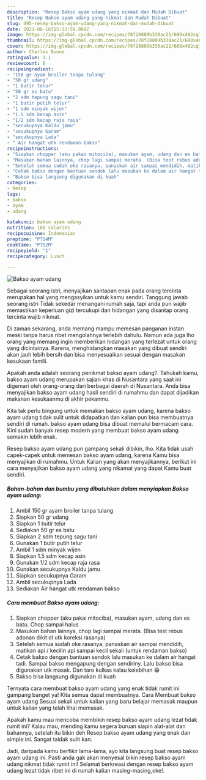 ```yaml
---
description: "Resep Bakso ayam udang yang nikmat dan Mudah Dibuat"
title: "Resep Bakso ayam udang yang nikmat dan Mudah Dibuat"
slug: 495-resep-bakso-ayam-udang-yang-nikmat-dan-mudah-dibuat
date: 2021-06-16T15:32:59.809Z
image: https://img-global.cpcdn.com/recipes/78f20809b330ac21/680x482cq70/bakso-ayam-udang-foto-resep-utama.jpg
thumbnail: https://img-global.cpcdn.com/recipes/78f20809b330ac21/680x482cq70/bakso-ayam-udang-foto-resep-utama.jpg
cover: https://img-global.cpcdn.com/recipes/78f20809b330ac21/680x482cq70/bakso-ayam-udang-foto-resep-utama.jpg
author: Charles Boone
ratingvalue: 3.1
reviewcount: 8
recipeingredient:
- "150 gr ayam broiler tanpa tulang"
- "50 gr udang"
- "1 butir telur"
- "50 gr es batu"
- "2 sdm tepung sagu tani"
- "1 butir putih telur"
- "1 sdm minyak wijen"
- "1.5 sdm kecap asin"
- "1/2 sdm kecap raja rasa"
- "secukupnya Kaldu jamu"
- "secukupnya Garam"
- "secukupnya Lada"
- " Air hangat utk rendaman bakso"
recipeinstructions:
- "Siapkan chopper (aku pakai mitociba), masukan ayam, udang dan es batu. Chop sampai halus"
- "Masukan bahan lainnya, chop lagi sampai merata. (Bisa test rebus adonan dikit dl utk koreksi rasanya)"
- "Setelah semua sudah oke rasanya, panaskan air sampai mendidih, matikan api / kecilin api sampai kecil sekali (untuk rendaman bakso)"
- "Cetak bakso dengan bantuan sendok lalu masukan ke dalam air hangat tadi. Sampai bakso mengapung dengan sendiriny. Lalu bakso bisa digunakan utk masak. Dan taro kulkas kalau kelebihan 😁"
- "Bakso bisa langsung digunakan di kuah"
categories:
- Resep
tags:
- bakso
- ayam
- udang

katakunci: bakso ayam udang 
nutrition: 188 calories
recipecuisine: Indonesian
preptime: "PT14M"
cooktime: "PT52M"
recipeyield: "1"
recipecategory: Lunch

---
```



![Bakso ayam udang](https://img-global.cpcdn.com/recipes/78f20809b330ac21/680x482cq70/bakso-ayam-udang-foto-resep-utama.jpg)

Sebagai seorang istri, menyajikan santapan enak pada orang tercinta merupakan hal yang mengasyikan untuk kamu sendiri. Tanggung jawab seorang istri Tidak sekedar menangani rumah saja, tapi anda pun wajib memastikan keperluan gizi tercukupi dan hidangan yang disantap orang tercinta wajib nikmat.

Di zaman  sekarang, anda memang mampu memesan panganan instan meski tanpa harus ribet mengolahnya terlebih dahulu. Namun ada juga lho orang yang memang ingin memberikan hidangan yang terlezat untuk orang yang dicintainya. Karena, menghidangkan masakan yang dibuat sendiri akan jauh lebih bersih dan bisa menyesuaikan sesuai dengan masakan kesukaan famili. 



Apakah anda adalah seorang penikmat bakso ayam udang?. Tahukah kamu, bakso ayam udang merupakan sajian khas di Nusantara yang saat ini digemari oleh orang-orang dari berbagai daerah di Nusantara. Anda bisa menyajikan bakso ayam udang hasil sendiri di rumahmu dan dapat dijadikan makanan kesukaanmu di akhir pekanmu.

Kita tak perlu bingung untuk memakan bakso ayam udang, karena bakso ayam udang tidak sulit untuk didapatkan dan kalian pun bisa membuatnya sendiri di rumah. bakso ayam udang bisa dibuat memalui bermacam cara. Kini sudah banyak resep modern yang membuat bakso ayam udang semakin lebih enak.

Resep bakso ayam udang pun gampang sekali dibikin, lho. Kita tidak usah capek-capek untuk memesan bakso ayam udang, karena Kamu bisa menyajikan di rumahmu. Untuk Kalian yang akan menyajikannya, berikut ini cara menyajikan bakso ayam udang yang nikamat yang dapat Kamu buat sendiri.

<!--inarticleads1-->

##### Bahan-bahan dan bumbu yang dibutuhkan dalam menyiapkan Bakso ayam udang:

1. Ambil 150 gr ayam broiler tanpa tulang
1. Siapkan 50 gr udang
1. Siapkan 1 butir telur
1. Sediakan 50 gr es batu
1. Siapkan 2 sdm tepung sagu tani
1. Gunakan 1 butir putih telur
1. Ambil 1 sdm minyak wijen
1. Siapkan 1.5 sdm kecap asin
1. Gunakan 1/2 sdm kecap raja rasa
1. Gunakan secukupnya Kaldu jamu
1. Siapkan secukupnya Garam
1. Ambil secukupnya Lada
1. Sediakan  Air hangat utk rendaman bakso




<!--inarticleads2-->

##### Cara membuat Bakso ayam udang:

1. Siapkan chopper (aku pakai mitociba), masukan ayam, udang dan es batu. Chop sampai halus
1. Masukan bahan lainnya, chop lagi sampai merata. (Bisa test rebus adonan dikit dl utk koreksi rasanya)
1. Setelah semua sudah oke rasanya, panaskan air sampai mendidih, matikan api / kecilin api sampai kecil sekali (untuk rendaman bakso)
1. Cetak bakso dengan bantuan sendok lalu masukan ke dalam air hangat tadi. Sampai bakso mengapung dengan sendiriny. Lalu bakso bisa digunakan utk masak. Dan taro kulkas kalau kelebihan 😁
1. Bakso bisa langsung digunakan di kuah




Ternyata cara membuat bakso ayam udang yang enak tidak rumit ini gampang banget ya! Kita semua dapat membuatnya. Cara Membuat bakso ayam udang Sesuai sekali untuk kalian yang baru belajar memasak maupun untuk kalian yang telah lihai memasak.

Apakah kamu mau mencoba membikin resep bakso ayam udang lezat tidak rumit ini? Kalau mau, mending kamu segera buruan siapin alat-alat dan bahannya, setelah itu bikin deh Resep bakso ayam udang yang enak dan simple ini. Sangat taidak sulit kan. 

Jadi, daripada kamu berfikir lama-lama, ayo kita langsung buat resep bakso ayam udang ini. Pasti anda gak akan menyesal bikin resep bakso ayam udang nikmat tidak rumit ini! Selamat berkreasi dengan resep bakso ayam udang lezat tidak ribet ini di rumah kalian masing-masing,oke!.

